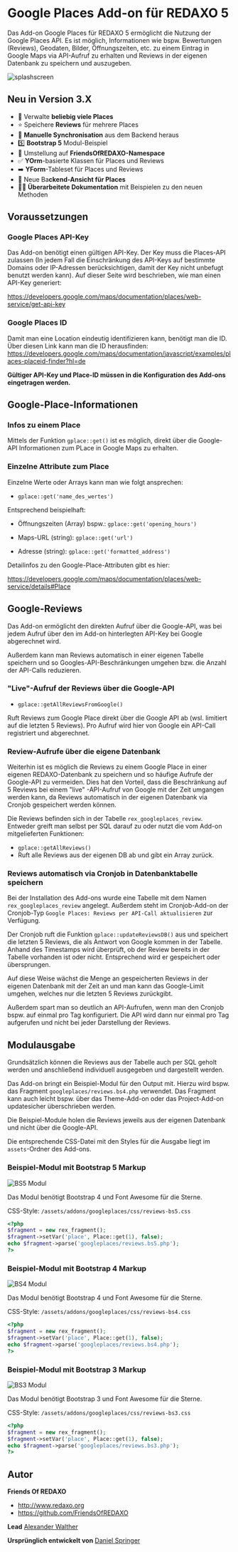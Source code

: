 # Google Places Add-on für REDAXO 5

Das Add-on Google Places für REDAXO 5 ermöglicht die Nutzung der Google Places API. Es ist möglich, Informationen wie bspw. Bewertungen (Reviews), Geodaten, Bilder, Öffnungszeiten, etc. zu einem Eintrag in Google Maps via API-Aufruf zu erhalten und Reviews in der eigenen Datenbank zu speichern und auszugeben.

![splashscreen](https://user-images.githubusercontent.com/16903055/140534021-cd09791c-9dc5-4c11-8f40-d16e72b43cf8.jpg)

## Neu in Version 3.X

* 💯 Verwalte **beliebig viele Places**
* ⭐ Speichere **Reviews** für mehrere Places
* 🔄️ **Manuelle Synchronisation** aus dem Backend heraus
* 5️⃣ **Bootstrap 5** Modul-Beispiel
* 🦖 Umstellung auf **FriendsOfREDAXO-Namespace**
* ✅ **YOrm**-basierte Klassen für Places und Reviews
* ➡️ **YForm**-Tableset für Places und Reviews
* 🏪 Neue Ba**ckend-Ansicht für Places**
* 💁🏻 **Überarbeitete Dokumentation** mit Beispielen zu den neuen Methoden

## Voraussetzungen

### Google Places API-Key

Das Add-on benötigt einen gültigen API-Key. Der Key muss die Places-API zulassen (In jedem Fall die Einschränkung des API-Keys auf bestimmte Domains oder IP-Adressen berücksichtigen, damit der Key nicht unbefugt benutzt werden kann). Auf dieser Seite wird beschrieben, wie man einen API-Key generiert:

<https://developers.google.com/maps/documentation/places/web-service/get-api-key>

### Google Places ID

Damit man eine Location eindeutig identifizieren kann, benötigt man die ID. Über diesen Link kann man die ID herausfinden: <https://developers.google.com/maps/documentation/javascript/examples/places-placeid-finder?hl=de>

**Gültiger API-Key und Place-ID müssen in die Konfiguration des Add-ons eingetragen werden.**

## Google-Place-Informationen

### Infos zu einem Place

Mittels der Funktion `gplace::get()` ist es möglich, direkt über die Google-API Informationen zum PLace in Google Maps zu erhalten.

### Einzelne Attribute zum Place

Einzelne Werte oder Arrays kann man wie folgt ansprechen:

* `gplace::get('name_des_wertes')`

Entsprechend beispielhaft:

* Öffnungszeiten (Array) bspw.: `gplace::get('opening_hours')`

* Maps-URL (string): `gplace::get('url')`

* Adresse (string): `gplace::get('formatted_address')`

Detailinfos zu den Google-Place-Attributen gibt es hier:

<https://developers.google.com/maps/documentation/places/web-service/details#Place>

## Google-Reviews

Das Add-on ermöglicht den direkten Aufruf über die Google-API, was bei jedem Aufruf über den im Add-on hinterlegten API-Key bei Google abgerechnet wird.

Außerdem kann man Reviews automatisch in einer eigenen Tabelle speichern und so Googles-API-Beschränkungen umgehen bzw. die Anzahl der API-Calls reduzieren.

### "Live"-Aufruf der Reviews über die Google-API

* `gplace::getAllReviewsFromGoogle()`

Ruft Reviews zum Google Place direkt über die Google API ab (wsl. limitiert auf die letzten 5 Reviews). Pro Aufruf wird hier von Google ein API-Call registriert und abgerechnet.

### Review-Aufrufe über die eigene Datenbank

Weiterhin ist es möglich die Reviews zu einem Google Place in einer eigenen REDAXO-Datenbank zu speichern und so häufige Aufrufe der Google-API zu vermeiden. Dies hat den Vorteil, dass die Beschränkung auf 5 Reviews bei einem "live" -API-Aufruf von Google mit der Zeit umgangen werden kann, da Reviews automatisch in der eigenen Datenbank via Cronjob gespeichert werden können.

Die Reviews befinden sich in der Tabelle `rex_googleplaces_review`. Entweder greift man selbst per SQL darauf zu oder nutzt die vom Add-on mitgelieferten Funktionen:

* `gplace::getAllReviews()`
*
  Ruft alle Reviews aus der eigenen DB ab und gibt ein Array zurück.

### Reviews automatisch via Cronjob in Datenbanktabelle speichern

Bei der Installation des Add-ons wurde eine Tabelle mit dem Namen `rex_googleplaces_review` angelegt. Außerdem steht im Cronjob-Add-on der Cronjob-Typ `Google Places: Reviews per API-Call aktualisieren` zur Verfügung.

Der Cronjob ruft die Funktion `gplace::updateReviewsDB()` aus und speichert die letzten 5 Reviews, die als Antwort von Google kommen in der Tabelle. Anhand des Timestamps wird überprüft, ob der Review bereits in der Tabelle vorhanden ist oder nicht. Entsprechend wird er gespeichert oder übersprungen.

Auf diese Weise wächst die Menge an gespeicherten Reviews in der eigenen Datenbank mit der Zeit an und man kann das Google-Limit umgehen, welches nur die letzten 5 Reviews zurückgibt.

Außerdem spart man so deutlich an API-Aufrufen, wenn man den Cronjob bspw. auf einmal pro Tag  konfiguriert. Die API wird dann nur einmal pro Tag aufgerufen und nicht bei jeder Darstellung der Reviews.

## Modulausgabe

Grundsätzlich können die Reviews aus der Tabelle auch per SQL geholt werden und anschließend individuell ausgegeben und dargestellt werden.

Das Add-on bringt ein Beispiel-Modul für den Output mit. Hierzu wird bspw. das Fragment `googleplaces/reviews.bs4.php` verwendet. Das Fragment kann auch leicht bspw. über das Theme-Add-on oder das Project-Add-on updatesicher überschrieben werden.

Die Beispiel-Module holen die Reviews jeweils aus der eigenen Datenbank und nicht über die Google-API.

Die entsprechende CSS-Datei mit den Styles für die Ausgabe liegt im `assets`-Ordner des Add-ons.

### Beispiel-Modul mit Bootstrap 5 Markup

![BS5 Modul](..//assets/addons/googleplaces/img/bsp-modul-bs5.jpg)

Das Modul benötigt Bootstrap 4 und Font Awesome für die Sterne.

CSS-Style: `/assets/addons/googleplaces/css/reviews-bs5.css`

```php
<?php
$fragment = new rex_fragment();
$fragment->setVar('place', Place::get(1), false);
echo $fragment->parse('googleplaces/reviews.bs5.php');
?>
```

### Beispiel-Modul mit Bootstrap 4 Markup

![BS4 Modul](..//assets/addons/googleplaces/img/bsp-modul-bs4.jpg)

Das Modul benötigt Bootstrap 4 und Font Awesome für die Sterne.

CSS-Style: `/assets/addons/googleplaces/css/reviews-bs4.css`

```php
<?php
$fragment = new rex_fragment();
$fragment->setVar('place', Place::get(1), false);
echo $fragment->parse('googleplaces/reviews.bs4.php');
?>
```

### Beispiel-Modul mit Bootstrap 3 Markup

![BS3 Modul](..//assets/addons/googleplaces/img/bsp-modul-bs3.jpg)

Das Modul benötigt Bootstrap 3 und Font Awesome für die Sterne.

CSS-Style: `/assets/addons/googleplaces/css/reviews-bs3.css`

```php
<?php
$fragment = new rex_fragment();
$fragment->setVar('place', Place::get(1), false);
echo $fragment->parse('googleplaces/reviews.bs3.php');
?>
```

## Autor

**Friends Of REDAXO**

* <http://www.redaxo.org>
* <https://github.com/FriendsOfREDAXO>

**Lead**
[Alexander Walther](https://github.com/alxndr-w)

**Ursprünglich entwickelt von**
[Daniel Springer]([https://www.e-recht24.de](https://github.com/danspringer))
